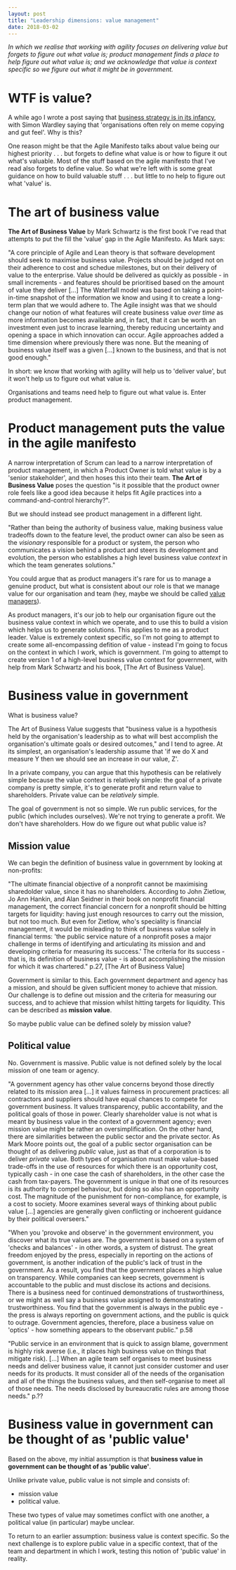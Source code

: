 ```yaml
---
layout: post
title: "Leadership dimensions: value management"
date: 2018-03-02
---
```


*In which we realise that working with agility focuses on delivering value but forgets to figure out what value is; product management finds a place to help figure out what value is; and we acknowledge that value is context specific so we figure out what it might be in government.* 

# WTF is value?

A while ago I wrote a post saying that [business strategy is in its infancy](http://scottcolfer.com/2018/01/12/leadership.html), with Simon Wardley saying that 'organisations often rely on meme copying and gut feel'. Why is this?

One reason might be that the Agile Manifesto talks about value being our highest priority . . . but forgets to define what value is or how to figure it out what's valuable. Most of the stuff based on the agile manifesto that I've read also forgets to define value. So what we're left with is some great guidance on how to build valuable stuff . . . but little to no help to figure out what 'value' is.

# The art of business value

**The Art of Business Value** by Mark Schwartz is the first book I've read that attempts to put the fill the 'value' gap in the Agile Manifesto. As Mark says:

"A core principle of Agile and Lean theory is that software development should seek to maximise business value. Projects should be judged not on their adherence to cost and schedue milestones, but on their delivery of value to the enterprise. Value should be delivered as quickly as possible - in small increments - and features should be prioritised based on the amount of value they deliver [...] The Waterfall model was based on taking a point-in-time snapshot of the information we know and using it to create a long-term plan that we would adhere to. The Agile insight was that we should change our notion of what features will create business value *over time* as more information becomes available and, in fact, that it can be worth an investment even just to incrase learning, thereby reducing uncertainty and opening a space in which innovation can occur. Agile approaches added a time dimension where previously there was none. But the meaning of business value itself was a given [...] known to the business, and that is not good enough."

In short: we know that working with agility will help us to 'deliver value', but it won't help us to figure out what value is.

Organisations and teams need help to figure out what value is. Enter product management.

# Product management puts the value in the agile manifesto

A narrow interpretation of Scrum can lead to a narrow interpretation of product management, in which a Product Owner is told what value is by a 'senior stakeholder', and then hoses this into their team. **The Art of Business Value** poses the question "is it possible that the product owner role feels like a good idea because it helps fit Agile practices into a command-and-control hierarchy?".

But we should instead see product management in a different light. 

"Rather than being the authority of business value, making business value tradeoffs down to the feature level, the product owner can also be seen as the *visionary* responsible for a product or system, the person who communicates a vision behind a product and steers its development and evolution, the person who establishes a high level business value *context* in which the team generates solutions."

You could argue that as product managers it's rare for us to manage a genuine product, but what is consistent about our role is that we manage value for our organisation and team (hey, maybe we should be called [value managers](http://scottcolfer.com/2017/09/17/value-manager.html)).

As product managers, it's our job to help our organisation figure out the business value context in which we operate, and to use this to build a vision which helps us to generate solutions. This applies to me as a product leader. Value is extremely context specific, so I'm not going to attempt to create some all-encompassing defition of value - instead I'm going to focus on the context in which I work, which is government. I'm going to attempt to create version 1 of a high-level business value context for government, with help from Mark Schwartz and his book, [The Art of Business Value].

# Business value in government

What is business value?

The Art of Business Value suggests that "business value is a hypothesis held by the organisation's leadership as to what will best accomplish the organisation's ultimate goals or desired outcomes," and I tend to agree. At its simplest, an organisation's leadership assume that 'if we do X and measure Y then we should see an increase in our value, Z'.

In a private company, you can argue that this hypothesis can be relatively simple because the value context is relatively simple: the goal of a private company is pretty simple, it's to generate profit and return value to shareholders. Private value can be *relatively* simple.

The goal of government is not so simple. We run public services, for the public (which includes ourselves). We're not trying to generate a profit. We don't have shareholders. How do we figure out what public value is?

## Mission value

We can begin the definition of business value in government by looking at non-profits:

"The ultimate financial objective of a nonprofit cannot be maximising sharedolder value, since it has no shareholders. According to John Zietlow, Jo Ann Hankin, and Alan Seidner in their book on nonprofit financial management, the correct financial concern for a nonprofit should be hitting targets for liquidity: having just enough resources to carry out the mission, but not too much. But even for Zietlow, who's speciality is financial management, it would be misleading to think of business value solely in financial terms: 'the public service nature of a nonprofit poses a major challenge in terms of identifying and articulating its mission and and developing criteria for measuring its success.' The criteria for its success - that is, its definition of business value - is about accomplishing the mission for which it was chartered." p.27, [The Art of Business Value]

Government is similar to this. Each government department and agency has a mission, and should be given sufficient money to achieve that mission. Our challenge is to define out mission and the criteria for measuring our success, and to achieve that mission whilst hitting targets for liquidity. This can be described as **mission value**. 

So maybe public value can be defined solely by mission value?

## Political value

No. Government is massive. Public value is not defined solely by the local mission of one team or agency.

"A government agency has other value concerns beyond those directly related to its mission area [...] it values fairness in procurement practices: all contractors and suppliers should have equal chances to compete for government business. It values transparency, public accontability, and the political goals of those in power. Clearly shareholder value is not what is meant by business value in the context of a government agency; even mission value might be rather an oversimplification. On the other hand, there are similarities between the public sector and the private sector. As Mark Moore points out, the goal of a public sector organisation can be thought of as delivering *public* value, just as that of a corporation is to deliver *private* value. Both types of organisation must make value-based trade-offs in the use of resources for which there is an opportunity cost, typically cash - in one case the cash of shareholders, in the other case the cash from tax-payers. The government is unique in that one of its resources is its authority to compel behaviour, but doing so also has an opportunity cost. The magnitude of the punishment for non-compliance, for example, is a cost to society. Moore examines several ways of thinking about public value [...] agencies are generally given conflicting or inchoerent guidance by their political overseers." 

"When you 'provoke and observe' in the government environment, you discover what its true values are. The government is based on a system of 'checks and balances' - in other words, a system of distrust. The great freedom enjoyed by the press, especially in reporting on the actions of government, is another indication of the public's lack of trust in the government. As a result, you find that the government places a high value on transparency. While companies can keep secrets, government is accountable to the public and must disclose its actions and decisions. There is a business need for continued demonstrations of trustworthiness, or we might as well say a business value assigned to demonstrating trustworthiness. You find that the government is always in the public eye - the press is always reporting on government actions, and the public is quick to outrage. Government agencies, therefore, place a business value on 'optics' - how something appears to the observant public." p.58  

"Public service in an environment that is quick to assign blame, government is highly risk averse (i.e., it places high business value on things that mitigate risk). [...] When an agile team self organises to meet business needs and deliver business value, it cannot just consider customer and user needs for its products. It must consider all of the needs of the organisation and all of the things the business values, and then self-organise to meet all of those needs. The needs disclosed by bureaucratic rules are among those needs." p.??

# Business value in government can be thought of as 'public value'

Based on the above, my initial assumption is that **business value in government can be thought of as 'public value'**. 

Unlike private value, public value is not simple and consists of:

- mission value
- political value.

These two types of value may sometimes conflict with one another, a political value (in particular) maybe unclear.

To return to an earlier assumption: business value is context specific. So the next challenge is to explore public value in a specific context, that of the team and department in which I work, testing this notion of 'public value' in reality.
